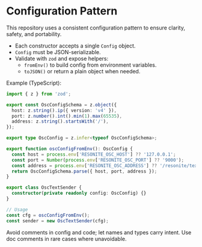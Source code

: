 # Configuration Pattern

This repository uses a consistent configuration pattern to ensure clarity, safety, and portability.

- Each constructor accepts a single `Config` object.
- `Config` must be JSON-serializable.
- Validate with `zod` and expose helpers:
  - `fromEnv()` to build config from environment variables.
  - `toJSON()` or return a plain object when needed.

Example (TypeScript):

```ts
import { z } from 'zod';

export const OscConfigSchema = z.object({
  host: z.string().ip({ version: 'v4' }),
  port: z.number().int().min(1).max(65535),
  address: z.string().startsWith('/'),
});

export type OscConfig = z.infer<typeof OscConfigSchema>;

export function oscConfigFromEnv(): OscConfig {
  const host = process.env['RESONITE_OSC_HOST'] ?? '127.0.0.1';
  const port = Number(process.env['RESONITE_OSC_PORT'] ?? '9000');
  const address = process.env['RESONITE_OSC_ADDRESS'] ?? '/resonite/text';
  return OscConfigSchema.parse({ host, port, address });
}

export class OscTextSender {
  constructor(private readonly config: OscConfig) {}
}
```

```ts
// Usage
const cfg = oscConfigFromEnv();
const sender = new OscTextSender(cfg);
```

Avoid comments in config and code; let names and types carry intent. Use doc comments in rare cases where unavoidable.
